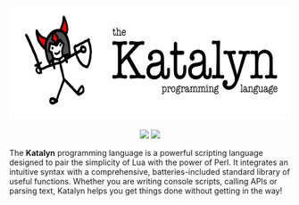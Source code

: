 <p align=center>
    <img src="images/Katalyn Logo.png" height=200px width=auto>
    <br><br>
    <img src="https://img.shields.io/badge/release-v0.0.1-red.svg">
    <img src="https://img.shields.io/badge/license-_apache_2.0-green">
</p>

The **Katalyn** programming language is a powerful scripting language designed to pair the simplicity of Lua with the power of Perl.
It integrates an intuitive syntax with a comprehensive, batteries-included standard library of useful functions. Whether you are
writing console scripts, calling APIs or parsing text, Katalyn helps you get things done without getting in the way!
